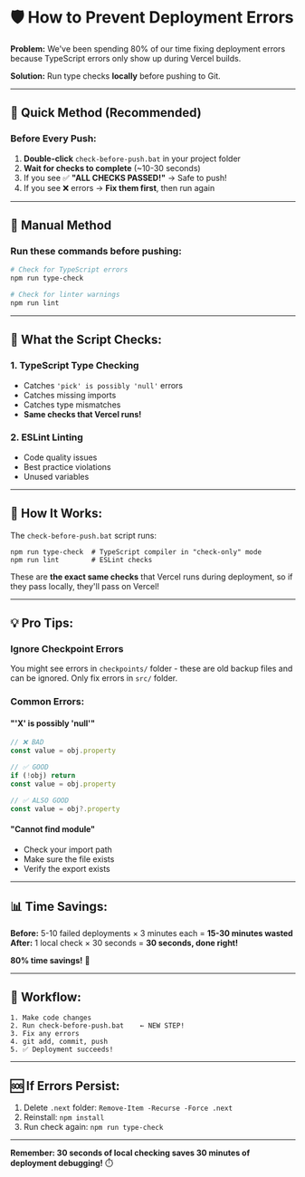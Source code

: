 # 🛡️ How to Prevent Deployment Errors

**Problem:** We've been spending 80% of our time fixing deployment errors because TypeScript errors only show up during Vercel builds.

**Solution:** Run type checks **locally** before pushing to Git.

---

## 🚀 **Quick Method (Recommended)**

### **Before Every Push:**

1. **Double-click** `check-before-push.bat` in your project folder
2. **Wait for checks to complete** (~10-30 seconds)
3. If you see ✅ **"ALL CHECKS PASSED!"** → Safe to push!
4. If you see ❌ errors → **Fix them first**, then run again

---

## 📝 **Manual Method**

### **Run these commands before pushing:**

```powershell
# Check for TypeScript errors
npm run type-check

# Check for linter warnings
npm run lint
```

---

## 🎯 **What the Script Checks:**

### **1. TypeScript Type Checking**
- Catches `'pick' is possibly 'null'` errors
- Catches missing imports
- Catches type mismatches
- **Same checks that Vercel runs!**

### **2. ESLint Linting**
- Code quality issues
- Best practice violations
- Unused variables

---

## 🔧 **How It Works:**

The `check-before-push.bat` script runs:

```batch
npm run type-check  # TypeScript compiler in "check-only" mode
npm run lint        # ESLint checks
```

These are **the exact same checks** that Vercel runs during deployment, so if they pass locally, they'll pass on Vercel!

---

## 💡 **Pro Tips:**

### **Ignore Checkpoint Errors**
You might see errors in `checkpoints/` folder - these are old backup files and can be ignored. Only fix errors in `src/` folder.

### **Common Errors:**

#### **"'X' is possibly 'null'"**
```typescript
// ❌ BAD
const value = obj.property

// ✅ GOOD
if (!obj) return
const value = obj.property

// ✅ ALSO GOOD
const value = obj?.property
```

#### **"Cannot find module"**
- Check your import path
- Make sure the file exists
- Verify the export exists

---

## 📊 **Time Savings:**

**Before:** 5-10 failed deployments × 3 minutes each = **15-30 minutes wasted**  
**After:** 1 local check × 30 seconds = **30 seconds, done right!**

**80% time savings!** 🎉

---

## 🎯 **Workflow:**

```
1. Make code changes
2. Run check-before-push.bat    ← NEW STEP!
3. Fix any errors
4. git add, commit, push
5. ✅ Deployment succeeds!
```

---

## 🆘 **If Errors Persist:**

1. Delete `.next` folder: `Remove-Item -Recurse -Force .next`
2. Reinstall: `npm install`
3. Run check again: `npm run type-check`

---

**Remember: 30 seconds of local checking saves 30 minutes of deployment debugging!** ⏱️

